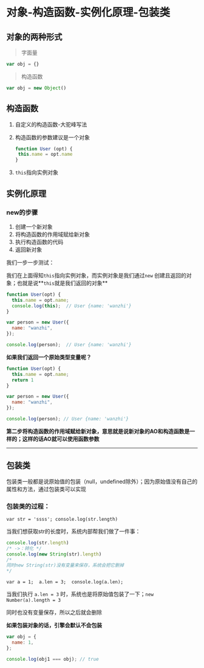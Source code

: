 # 对象-构造函数-实例化原理-包装类

## 对象的两种形式

> 字面量

```js
var obj = {}
```

> 构造函数

```js
var obj = new Object()
```

## 构造函数

1. 自定义的构造函数-大驼峰写法

2. 构造函数的参数建议是一个对象

   ```js
   function User (opt) {
   	this.name = opt.name
   }
   ```

3. `this`指向实例对象

## 实例化原理

### new的步骤

1. 创建一个新对象
2. 将构造函数的作用域赋给新对象
3. 执行构造函数的代码
4. 返回新对象

我们一步一步测试：

我们在上面得知`this`指向实例对象，而实例对象是我们通过`new` 创建且返回的对象；也就是说**`this`就是我们返回的对象**

```js
function User(opt) {
  this.name = opt.name;
  console.log(this);  // User {name: 'wanzhi'}
}

var person = new User({
  name: "wanzhi",
});

console.log(person);  // User {name: 'wanzhi'}
```

**如果我们返回一个原始类型变量呢？**

```js
function User(opt) {
  this.name = opt.name;
  return 1
}

var person = new User({
  name: "wanzhi",
});

console.log(person); // User {name: 'wanzhi'}
```

**第二步将构造函数的作用域赋给新对象，意思就是说新对象的AO和构造函数是一样的；这样的话AO就可以使用函数参数**

------



## 包装类

包装类一般都是说原始值的包装（null，undefined除外）；因为原始值没有自己的属性和方法，通过包装类可以实现

### 包装类的过程：

`var str = 'ssss'; console.log(str.length)`

当我们想获取str的长度时，系统内部帮我们做了一件事：

```js
console.log(str.length)
/* ->：转化 */
console.log(new String(str).length)
/*
同时new String(str)没有变量来保存，系统会把它删掉
*/
```

`var a = 1;  a.len = 3;  console.log(a.len);`

当我们执行   `a.len = 3` 时，系统也是将原始值包装了一下；`new Number(a).length = 3`

同时也没有变量保存，所以之后就会删除



**如果包装对象的话，引擎会默认不会包装**

```js
var obj = {
  name: 1,
};

console.log(obj1 === obj); // true
```

